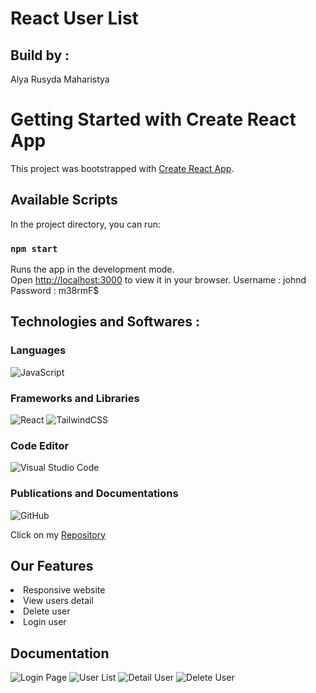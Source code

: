 # React User List

## Build by : 

Alya Rusyda Maharistya

# Getting Started with Create React App

This project was bootstrapped with [Create React App](https://github.com/facebook/create-react-app).

## Available Scripts

In the project directory, you can run:

### `npm start`

Runs the app in the development mode.\
Open [http://localhost:3000](http://localhost:3000) to view it in your browser.
Username : johnd
Password : m38rmF$

## Technologies and Softwares :
### Languages
![JavaScript](https://img.shields.io/badge/javascript-%23323330.svg?style=for-the-badge&logo=javascript&logoColor=%23F7DF1E)

### Frameworks and Libraries
![React](https://img.shields.io/badge/react-%2320232a.svg?style=for-the-badge&logo=react&logoColor=%2361DAFB)
![TailwindCSS](https://img.shields.io/badge/tailwindcss-%2338B2AC.svg?style=for-the-badge&logo=tailwind-css&logoColor=white)

### Code Editor
![Visual Studio Code](https://img.shields.io/badge/Visual%20Studio%20Code-0078d7.svg?style=for-the-badge&logo=visual-studio-code&logoColor=white)

### Publications and Documentations
![GitHub](https://img.shields.io/badge/github-%23121011.svg?style=for-the-badge&logo=github&logoColor=white)

Click on my [Repository](https://github.com/AlyaRusyda/MerkleTest-FrontendWeb-AlyaRusyda)

## Our Features
<li> Responsive website
<li> View users detail
<li> Delete user
<li> Login user

## Documentation
![Login Page](https://github.com/AlyaRusyda/MerkleTest-FrontendWeb-AlyaRusyda/assets/100183012/0f0f65f6-b391-4c1e-a831-622e3f8768d8)
![User List](https://github.com/AlyaRusyda/MerkleTest-FrontendWeb-AlyaRusyda/assets/100183012/72a56909-4151-4cd2-bec3-84eb07c4626a)
![Detail User](https://github.com/AlyaRusyda/MerkleTest-FrontendWeb-AlyaRusyda/assets/100183012/58c93dce-9cce-434a-85ad-d3a68096491c)
![Delete User](https://github.com/AlyaRusyda/MerkleTest-FrontendWeb-AlyaRusyda/assets/100183012/5809f338-12f1-4190-b7f3-1ae784c029d3)





